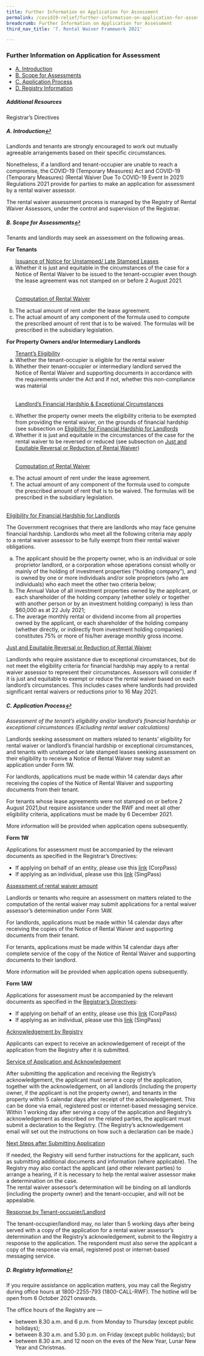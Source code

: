 ```yaml
---
title: Further Information on Application for Assessment
permalink: /covid19-relief/further-information-on-application-for-assessment
breadcrumb: Further Information on Application for Assessment
third_nav_title: '7. Rental Waiver Framework 2021'

---
```


### Further Information on Application for Assessment ###

 - <a href="#intro" id="refa">A. Introduction</a>
 - <a href="#scope" id="refb">B. Scope for Assessments</a>
 - <a href="#process" id="refc">C. Application Process</a>
 - <a href="#info" id="refd">D. Registry Information</a>

##### Additional Resources ##### 
Registrar’s Directives

##### <a name="intro">A. Introduction</a><a href="#refa" title="Return to top">↩</a> #####

Landlords and tenants are strongly encouraged to work out mutually agreeable arrangements based on their specific circumstances. 

Nonetheless, if a landlord and tenant-occupier are unable to reach a compromise, the COVID-19 (Temporary Measures) Act and COVID-19 (Temporary Measures) (Rental Waiver Due To COVID-19 Event In 2021) Regulations 2021 provide for parties to  make an application for assessment by a rental waiver assessor. 

The rental waiver assessment process is managed by the Registry of Rental Waiver Assessors, under the control and supervision of the Registrar. 

##### <a name="scope">B. Scope for Assessments</a><a href="#refb" title="Return to top">↩</a> #####

Tenants and landlords may seek an assessment on the following areas. 

<b>For Tenants</b>

<ol style="list-style-type: lower-alpha">
<u>Issuance of Notice for Unstamped/ Late Stamped Leases</u>

<li>Whether it is just and equitable in the circumstances of the case for a Notice of Rental Waiver to be issued to the tenant-occupier even though the lease agreement was not stamped on or before 2 August 2021.</li>

<br><u>Computation of Rental Waiver</u>

<li>The actual amount of rent under the lease agreement. </li>

<li>The actual amount of any component of the formula used to compute the prescribed amount of rent that is to be waived. The formulas will be prescribed in the subsidiary legislation.</li>
</ol>

<b>For Property Owners and/or Intermediary Landlords</b>

<ol style="list-style-type: lower-alpha">
<u>Tenant’s Eligibility</u><br>
 
<li>Whether the tenant-occupier is eligible for the rental waiver</li>

<li>Whether their tenant-occupier or intermediary landlord served the Notice of Rental Waiver and supporting documents in accordance with the requirements under the Act and if not, whether this non-compliance was material</li>

<br><u>Landlord’s Financial Hardship & Exceptional Circumstances</u><br>

<li>Whether the property owner meets the eligibility criteria to be exempted from providing the rental waiver, on the grounds of financial hardship (see subsection on <a href="/covid19-relief/further-information-on-application-for-assessment#landlords">Eligibility for Financial Hardship for Landlords</a> </li>

<li>Whether it is just and equitable in the circumstances of the case for the rental waiver to be reversed or reduced (see subsection on <a href="/covid19-relief/further-information-on-application-for-assessment#just">Just and Equitable Reversal or Reduction of Rental Waiver</a>)</li>

<br><u>Computation of Rental Waiver</u><br>

<li>The actual amount of rent under the lease agreement. </li>

<li>The actual amount of any component of the formula used to compute the prescribed amount of rent that is to be waived. The formulas will be prescribed in the subsidiary legislation. </li>
</ol>

<br><u><a name="landlords">Eligibility for Financial Hardship for Landlords</a></u>

The Government recognises that there are landlords who may face genuine financial hardship. Landlords who meet all the following criteria may apply to a rental waiver assessor to be fully exempt from their rental waiver obligations.

<ol style="list-style-type: lower-alpha">
<li>The applicant should be the property owner, who is an individual or sole proprietor landlord, or a corporation whose operations consist wholly or mainly of the holding of investment properties (“holding company”), and is owned by one or more individuals and/or sole proprietors (who are individuals) who each meet the other two criteria below;</li>

<li>The Annual Value of all investment properties owned by the applicant, or each shareholder of the holding company (whether solely or together with another person or by an investment holding company) is less than $60,000 as at 22 July 2021;</li>

<li>The average monthly rental or dividend income from all properties owned by the applicant, or each shareholder of the holding company (whether directly, or indirectly from investment holding companies) constitutes 75% or more of his/her average monthly gross income.</li>
</ol>
 
<u><a name="just">Just and Equitable Reversal or Reduction of Rental Waiver</a></u> 

Landlords who require assistance due to exceptional circumstances, but do not meet the eligibility criteria for financial hardship may apply to a rental waiver assessor to represent their circumstances. Assessors will consider if it is just and equitable to exempt or reduce the rental waiver based on each landlord’s circumstances. This includes cases where landlords had provided significant rental waivers or reductions prior to 16 May 2021.


##### <a name="process">C. Application Process</a><a href="#refc" title="Return to top">↩</a> #####

_Assessment of the tenant’s eligibility and/or landlord’s financial hardship or exceptional circumstances (Excluding rental waiver calculations)_

Landlords seeking assessment on matters related to tenants’ eligibility for rental waiver or landlord’s financial hardship or exceptional circumstances, and tenants with unstamped or late stamped leases seeking assessment on their eligibility to receive a Notice of Rental Waiver  may submit an application under Form 1W.

For landlords, applications must be made within 14 calendar days after receiving the copies of the Notice of Rental Waiver and supporting documents from their tenant.

For tenants whose lease agreements were not stamped on or before 2 August 2021,but require assistance under the RWF and meet all other eligibility criteria, applications must be made by 6 December 2021.

More information will be provided when application opens subsequently.

<b>Form 1W</b>

Applications for assessment must be accompanied by the relevant documents as specified in the Registrar’s Directives:
- If applying on behalf of an entity, please use this [link](https://go.gov.sg/rentalwaiver-application-corppass) (CorpPass)
- If applying as an individual, please use this [link](https://go.gov.sg/rentalwaiver-application)  (SingPass) 

<u>Assessment of rental waiver amount</u>

Landlords or tenants who require an assessment on matters related to the computation of the rental waiver may submit applications for a rental waiver assessor’s determination under Form 1AW.

For landlords, applications must be made within 14 calendar days after receiving the copies of the Notice of Rental Waiver and supporting documents from their tenant.

For tenants, applications must be made within 14 calendar days after complete service of the copy of the Notice of Rental Waiver and supporting documents to their landlord. 

More information will be provided when application opens subsequently.

<b>Form 1AW</b>

Applications for assessment must be accompanied by the relevant documents as specified in the [Registrar’s Directives](https://go.gov.sg/regdirectives-rwf2021):
- If applying on behalf of an entity, please use this [link](https://go.gov.sg/rentalwaiver-application-calculations-corppass) (CorpPass)
- If applying as an individual, please use this [link](https://go.gov.sg/rentalwaiver-application-calculations) (SingPass) 

<u>Acknowledgement by Registry</u>

Applicants can expect to receive an acknowledgement of receipt of the application from the Registry after it is submitted.

<u>Service of Application and Acknowledgement</u>

After submitting the application and receiving the Registry’s acknowledgement, the applicant must serve a copy of the application, together with the acknowledgement, on all landlords (including the property owner, if the applicant is not the property owner), and tenants in the property within 5 calendar days after receipt of the acknowledgement. This can be done via email, registered post or internet-based messaging service. Within 1 working day after serving a copy of the application and Registry’s acknowledgement as described on the related parties, the applicant must submit a declaration to the Registry. (The Registry’s acknowledgement email will set out the instructions on how such a declaration can be made.)

<u>Next Steps after Submitting Application</u>

If needed, the Registry will send further instructions for the applicant, such as submitting additional documents and information (where applicable). The Registry may also contact the applicant (and other relevant parties) to arrange a hearing, if it is necessary to help the rental waiver assessor make a determination on the case.  
The rental waiver assessor’s determination will be binding on all landlords (including the property owner) and the tenant-occupier, and will not be appealable. 

<u>Response by Tenant-occupier/Landlord</u>

The tenant-occupier/landlord may, no later than 5 working days after being served with a copy of the application for a rental waiver assessor’s determination and the Registry’s acknowledgement, submit to the Registry a response to the application. The respondent must also serve the applicant a copy of the response via email, registered post or internet-based messaging service.

##### <a name="info">D. Registry Information</a><a href="#refd" title="Return to top">↩</a> #####

If you require assistance on application matters, you may call the Registry during office hours at 1800-2255-793 (1800-CALL-RWF). The hotline will be open from 6 October 2021 onwards.

The office hours of the Registry are —
- between 8.30 a.m. and 6 p.m. from Monday to Thursday (except public holidays);
- between 8.30 a.m. and 5.30 p.m. on Friday (except public holidays); but
- between 8.30 a.m. and 12 noon on the eves of the New Year, Lunar New Year and Christmas.

